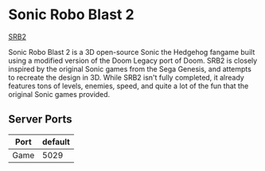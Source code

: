 # Sonic Robo Blast 2

[SRB2]([https://github.com/UnknownShadow200/MCGalaxy](https://www.srb2.org/))

Sonic Robo Blast 2 is a 3D open-source Sonic the Hedgehog fangame built using a modified version of the Doom Legacy port of Doom. SRB2 is closely inspired by the original Sonic games from the Sega Genesis, and attempts to recreate the design in 3D. While SRB2 isn't fully completed, it already features tons of levels, enemies, speed, and quite a lot of the fun that the original Sonic games provided.
## Server Ports

| Port    | default |
|---------|---------|
| Game    | 5029   |
